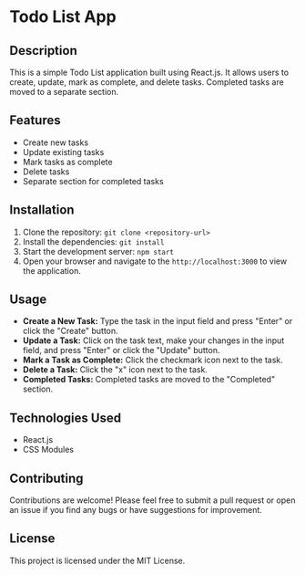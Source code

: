 # Todo List App

## Description

This is a simple Todo List application built using React.js. It allows users to create, update, mark as complete, and delete tasks. Completed tasks are moved to a separate section.

## Features

- Create new tasks
- Update existing tasks
- Mark tasks as complete
- Delete tasks
- Separate section for completed tasks

## Installation

1. Clone the repository:
```git clone <repository-url>```
2. Install the dependencies:
```git install```
3. Start the development server:
```npm start```
4. Open your browser and navigate to the ```http://localhost:3000``` to view the application.

## Usage

- **Create a New Task:** Type the task in the input field and press "Enter" or click the "Create" button.
- **Update a Task:** Click on the task text, make your changes in the input field, and press "Enter" or click the "Update" button.
- **Mark a Task as Complete:** Click the checkmark icon next to the task.
- **Delete a Task:** Click the "x" icon next to the task.
- **Completed Tasks:** Completed tasks are moved to the "Completed" section.

## Technologies Used

- React.js
- CSS Modules

## Contributing

Contributions are welcome! Please feel free to submit a pull request or open an issue if you find any bugs or have suggestions for improvement.

## License

This project is licensed under the MIT License.